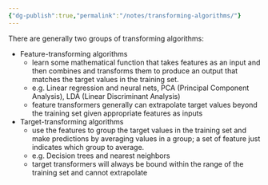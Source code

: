 ```yaml
---
{"dg-publish":true,"permalink":"/notes/transforming-algorithms/"}
---
```



There are generally two groups of transforming algorithms: 
- Feature-transforming algorithms
	- learn some mathematical function that takes features as an input and then combines and transforms them to produce an output that matches the target values in the training set.
	- e.g. Linear regression and neural nets, PCA (Principal Component Analysis), LDA (Linear Discriminant Analysis)
	- feature transformers generally can extrapolate target values beyond the training set given appropriate features as inputs
- Target-transforming algorithms
	- use the features to group the target values in the training set and make predictions by averaging values in a group; a set of feature just indicates which group to average. 
	- e.g. Decision trees and nearest neighbors 
	- target transformers will always be bound within the range of the training set and cannot extrapolate 